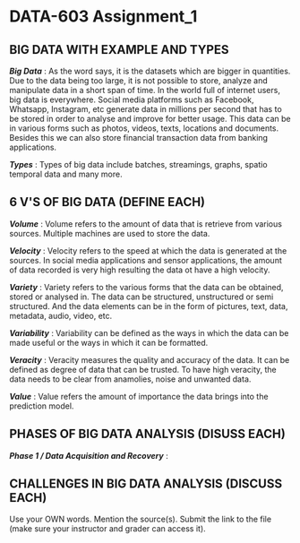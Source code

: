 # DATA-603 Assignment_1


## BIG DATA WITH EXAMPLE AND TYPES

**_Big Data_** : As the word says, it is the datasets which are bigger in quantities. Due to the data being too large, it is not possible to store, analyze and manipulate data in a short span of time. In the world full of internet users, big data is everywhere. Social media platforms such as Facebook, Whatsapp, Instagram, etc generate data in millions per second that has to be stored in order to analyse and improve for better usage. This data can be in various forms such as photos, videos, texts, locations and documents. Besides this we can also store financial transaction data from banking applications.

**_Types_** : Types of big data include batches, streamings, graphs, spatio temporal data and many more.


## 6 V'S OF BIG DATA (DEFINE EACH)

**_Volume_** : Volume refers to the amount of data that is retrieve from various sources. Multiple machines are used to store the data.

**_Velocity_** : Velocity refers to the speed at which the data is generated at the sources. In social media applications and sensor applications, the amount of data recorded is very high resulting the data ot have a high velocity.

**_Variety_** : Variety refers to the various forms that the data can be obtained, stored or analysed in. The data can be structured, unstructured or semi structured. And the data elements can be in the form of pictures, text, data, metadata, audio, video, etc.

**_Variability_** : Variability can be defined as the ways in which the data can be made useful or the ways in which it can be formatted.

**_Veracity_** : Veracity measures the quality and accuracy of the data. It can be defined as degree of data that can be trusted. To have high veracity, the data needs to be clear from anamolies, noise and unwanted data.

**_Value_** : Value refers the amount of importance the data brings into the prediction model.


## PHASES OF BIG DATA ANALYSIS (DISUSS EACH)

**_Phase 1 / Data Acquisition and Recovery_** : 

## CHALLENGES IN BIG DATA ANALYSIS (DISCUSS EACH)


Use your OWN words. Mention the source(s).
Submit the link to the file (make sure your instructor and grader can access it).
